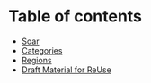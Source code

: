 # Table of contents

* [Soar](README.md)
* [Categories](categories.md)
* [Regions](regions.md)
* [Draft Material for ReUse](draft-material-for-reuse.md)

